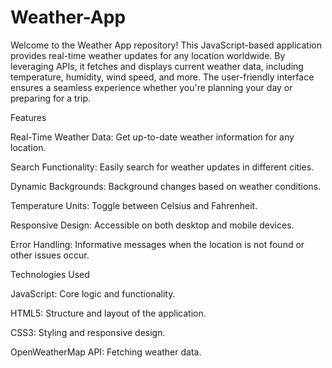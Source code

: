 # Weather-App
Welcome to the Weather App repository! This JavaScript-based application provides real-time weather updates for any location worldwide.
By leveraging APIs, it fetches and displays current weather data, including temperature, humidity, wind speed, and more. The user-friendly interface ensures a seamless experience whether you're planning your day or preparing for a trip.

Features

Real-Time Weather Data: Get up-to-date weather information for any location.

Search Functionality: Easily search for weather updates in different cities.

Dynamic Backgrounds: Background changes based on weather conditions.

Temperature Units: Toggle between Celsius and Fahrenheit.

Responsive Design: Accessible on both desktop and mobile devices.

Error Handling: Informative messages when the location is not found or other issues occur.

Technologies Used

JavaScript: Core logic and functionality.

HTML5: Structure and layout of the application.

CSS3: Styling and responsive design.

OpenWeatherMap API: Fetching weather data.
